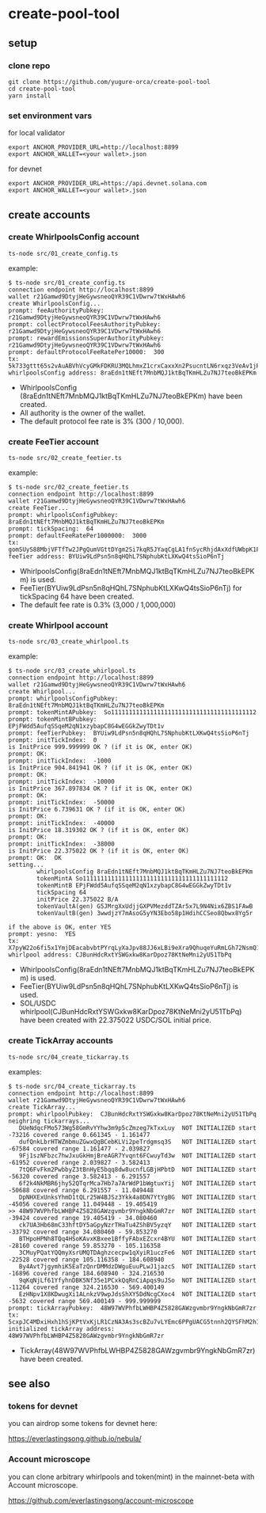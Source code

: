 # create-pool-tool

## setup
### clone repo
```
git clone https://github.com/yugure-orca/create-pool-tool
cd create-pool-tool
yarn install
```

### set environment vars
for local validator
```
export ANCHOR_PROVIDER_URL=http://localhost:8899
export ANCHOR_WALLET=<your wallet>.json
```

for devnet
```
export ANCHOR_PROVIDER_URL=https://api.devnet.solana.com
export ANCHOR_WALLET=<your wallet>.json
```

## create accounts
### create WhirlpoolsConfig account
```
ts-node src/01_create_config.ts
```

example:
```
$ ts-node src/01_create_config.ts 
connection endpoint http://localhost:8899
wallet r21Gamwd9DtyjHeGywsneoQYR39C1VDwrw7tWxHAwh6
create WhirlpoolsConfig...
prompt: feeAuthorityPubkey:  r21Gamwd9DtyjHeGywsneoQYR39C1VDwrw7tWxHAwh6
prompt: collectProtocolFeesAuthorityPubkey:  r21Gamwd9DtyjHeGywsneoQYR39C1VDwrw7tWxHAwh6
prompt: rewardEmissionsSuperAuthorityPubkey:  r21Gamwd9DtyjHeGywsneoQYR39C1VDwrw7tWxHAwh6
prompt: defaultProtocolFeeRatePer10000:  300
tx: 5k733gttt65s2vAuABVhVcyGMkFDKRU3MQLhmxZ1crxCaxxXn2PsucntLN6rxqz3VeAv1jPTxfZoxUbkChbDngzT
whirlpoolsConfig address: 8raEdn1tNEft7MnbMQJ1ktBqTKmHLZu7NJ7teoBkEPKm
```
- WhirlpoolsConfig (8raEdn1tNEft7MnbMQJ1ktBqTKmHLZu7NJ7teoBkEPKm) have been created.
- All authority is the owner of the wallet.
- The default protocol fee rate is 3% (300 / 10,000).

### create FeeTier account
```
ts-node src/02_create_feetier.ts
```

example:
```
$ ts-node src/02_create_feetier.ts 
connection endpoint http://localhost:8899
wallet r21Gamwd9DtyjHeGywsneoQYR39C1VDwrw7tWxHAwh6
create FeeTier...
prompt: whirlpoolsConfigPubkey:  8raEdn1tNEft7MnbMQJ1ktBqTKmHLZu7NJ7teoBkEPKm
prompt: tickSpacing:  64
prompt: defaultFeeRatePer1000000:  3000
tx: gomSUyS88MbjVFTfTw2JPgQumVGttDYgm2Si7kqR5JYaqCgLA1fnSycRhjdAxXdfUWbpK1FZJQxKHgfNJrXgn2h
feeTier address: BYUiw9LdPsn5n8qHQhL7SNphubKtLXKwQ4tsSioP6nTj
```
- WhirlpoolsConfig(8raEdn1tNEft7MnbMQJ1ktBqTKmHLZu7NJ7teoBkEPKm) is used.
- FeeTier(BYUiw9LdPsn5n8qHQhL7SNphubKtLXKwQ4tsSioP6nTj) for tickSpacing 64 have been created.
- The default fee rate is 0.3% (3,000 / 1,000,000)

### create Whirlpool account
```
ts-node src/03_create_whirlpool.ts
```

example:
```
$ ts-node src/03_create_whirlpool.ts 
connection endpoint http://localhost:8899
wallet r21Gamwd9DtyjHeGywsneoQYR39C1VDwrw7tWxHAwh6
create Whirlpool...
prompt: whirlpoolsConfigPubkey:  8raEdn1tNEft7MnbMQJ1ktBqTKmHLZu7NJ7teoBkEPKm
prompt: tokenMintAPubkey:  So11111111111111111111111111111111111111112
prompt: tokenMintBPubkey:  EPjFWdd5AufqSSqeM2qN1xzybapC8G4wEGGkZwyTDt1v
prompt: feeTierPubkey:  BYUiw9LdPsn5n8qHQhL7SNphubKtLXKwQ4tsSioP6nTj
prompt: initTickIndex:  0
is InitPrice 999.999999 OK ? (if it is OK, enter OK)
prompt: OK:  
prompt: initTickIndex:  -1000
is InitPrice 904.841941 OK ? (if it is OK, enter OK)
prompt: OK:  
prompt: initTickIndex:  -10000
is InitPrice 367.897834 OK ? (if it is OK, enter OK)
prompt: OK:  
prompt: initTickIndex:  -50000
is InitPrice 6.739631 OK ? (if it is OK, enter OK)
prompt: OK:  
prompt: initTickIndex:  -40000
is InitPrice 18.319302 OK ? (if it is OK, enter OK)
prompt: OK:  
prompt: initTickIndex:  -38000
is InitPrice 22.375022 OK ? (if it is OK, enter OK)
prompt: OK:  OK
setting... 
        whirlpoolsConfig 8raEdn1tNEft7MnbMQJ1ktBqTKmHLZu7NJ7teoBkEPKm 
        tokenMintA So11111111111111111111111111111111111111112 
        tokenMintB EPjFWdd5AufqSSqeM2qN1xzybapC8G4wEGGkZwyTDt1v 
        tickSpacing 64 
        initPrice 22.375022 B/A 
        tokenVaultA(gen) G5JMrgXxUdjjGXPVMezddTZAr5x7L9N4Nix6ZBS1FAwB 
        tokenVaultB(gen) 3wwdjzY7mAsoG5yYN3Ebo58p1HdihCCSeo8Qbwx8Yg5r

if the above is OK, enter YES
prompt: yesno:  YES
tx: X7pyW22o6fi5x1YmjDEacabvbtPYrqLyXaJpv88JJ6xLBi9eXra9QhuqeYuRmLGh72NsmQ11Kf8YCe3rPzqcc9r
whirlpool address: CJBunHdcRxtYSWGxkw8KarDpoz78KtNeMni2yU51TbPq
```
- WhirlpoolsConfig(8raEdn1tNEft7MnbMQJ1ktBqTKmHLZu7NJ7teoBkEPKm) is used.
- FeeTier(BYUiw9LdPsn5n8qHQhL7SNphubKtLXKwQ4tsSioP6nTj) is used.
- SOL/USDC whirlpool(CJBunHdcRxtYSWGxkw8KarDpoz78KtNeMni2yU51TbPq) have been created with 22.375022 USDC/SOL initial price.

### create TickArray accounts
```
ts-node src/04_create_tickarray.ts
```

examples:
```
$ ts-node src/04_create_tickarray.ts 
connection endpoint http://localhost:8899
wallet r21Gamwd9DtyjHeGywsneoQYR39C1VDwrw7tWxHAwh6
create TickArray...
prompt: whirlpoolPubkey:  CJBunHdcRxtYSWGxkw8KarDpoz78KtNeMni2yU51TbPq
neighring tickarrays...
   DUeNdqcFMo573Wg58GmRvYYhw3m9p5cZmzeg7kTxxLuy  NOT INITIALIZED start     -73216 covered range 0.661345 - 1.161477
   dufQnkLbrHTWZmbmuZGwxQgBCebKLVi2peTrdgmsq3S   NOT INITIALIZED start     -67584 covered range 1.161477 - 2.039827
   9Fj1szNFbzc7hwJxuGkHmjBreAGR7Yvqnt6FCwuyTd3w  NOT INITIALIZED start     -61952 covered range 2.039827 - 3.582413
   7tQ6FvFkm2PwbbyZ3tBnHyE5bqq8dw8ucnfLGBjHPbtD  NOT INITIALIZED start     -56320 covered range 3.582413 - 6.291557
   6f2k4NkMBR6jhy52QTqrMca7Hb7a7ArWdP1bWgtuxYij  NOT INITIALIZED start     -50688 covered range 6.291557 - 11.049448
   DpNHXExUnksYhmD1tQLr25W4BJSz3Ykk4a8DN7YtYgBG  NOT INITIALIZED start     -45056 covered range 11.049448 - 19.405419
>> 48W97WVPhfbLWHBP4Z5828GAWzgvmbr9YngkNbGmR7zr  NOT INITIALIZED start     -39424 covered range 19.405419 - 34.080460
   ck7UA3Hb68mC33hftDY5aGpyNzrTHaTu4ZShBV5yzqY   NOT INITIALIZED start     -33792 covered range 34.080460 - 59.853270
   BTHpoHPNh8TQq4HSoKAvxKBxee1BffyFAbxEZcxr4BYU  NOT INITIALIZED start     -28160 covered range 59.853270 - 105.116358
   3CMuyPQatYQQmyXsrUMQTDAghzcecpw1qXyiR1uczFe6  NOT INITIALIZED start     -22528 covered range 105.116358 - 184.608940
   By4Avt7jgymhiK5EaTzQnrDMMdzDWguEuuPLwJ1jazcS  NOT INITIALIZED start     -16896 covered range 184.608940 - 324.216530
   9qKqNjLf61YfyhnDBK5Nf35e1PCxkQqRnCiApqs9uJSo  NOT INITIALIZED start     -11264 covered range 324.216530 - 569.400149
   EzHNpv1X8KDwugXi1ALnkzV9wpJdsShXY5DdNcgCXoc4  NOT INITIALIZED start      -5632 covered range 569.400149 - 999.999999
prompt: tickArrayPubkey:  48W97WVPhfbLWHBP4Z5828GAWzgvmbr9YngkNbGmR7zr
tx: 5cxpJC4MDxiHxh1hSjKPtVxKjLR1CzNA3As3scBZu7vLYEmc6PPgUACG5tnnh2QYSFhM2h1nCkt6Ao5PRhq5G6b1
initialized tickArray address: 48W97WVPhfbLWHBP4Z5828GAWzgvmbr9YngkNbGmR7zr
```
- TickArray(48W97WVPhfbLWHBP4Z5828GAWzgvmbr9YngkNbGmR7zr) have been created.

## see also
### tokens for devnet
you can airdrop some tokens for devnet here:

https://everlastingsong.github.io/nebula/

### Account microscope
you can clone arbitrary whirlpools and token(mint) in the mainnet-beta with Account microscope.

https://github.com/everlastingsong/account-microscope

